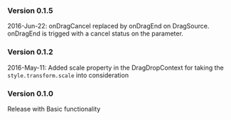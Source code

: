 ### Version 0.1.5
2016-Jun-22: onDragCancel replaced by onDragEnd on DragSource. onDragEnd is
             trigged with a cancel status on the parameter.

### Version 0.1.2
2016-May-11: Added scale property in the DragDropContext for taking the
             `style.transform.scale` into consideration


### Version 0.1.0
Release with Basic functionality
